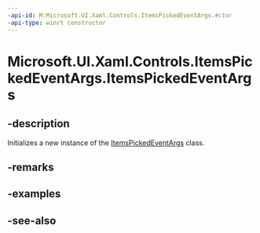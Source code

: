 ```yaml
---
-api-id: M:Microsoft.UI.Xaml.Controls.ItemsPickedEventArgs.#ctor
-api-type: winrt constructor
---
```


<!-- Method syntax
public ItemsPickedEventArgs()
-->

# Microsoft.UI.Xaml.Controls.ItemsPickedEventArgs.ItemsPickedEventArgs

## -description
Initializes a new instance of the [ItemsPickedEventArgs](itemspickedeventargs.md) class.

## -remarks

## -examples

## -see-also
